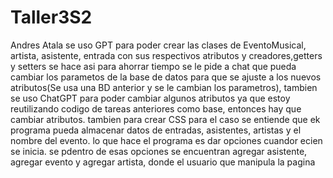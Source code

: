 # Taller3S2
Andres Atala
se uso GPT para poder crear las clases de EventoMusical, artista, asistente, entrada con sus respectivos atributos y creadores,getters y setters se hace asi para ahorrar tiempo 
se le pide a chat que pueda cambiar los parametos de la base de datos para que se ajuste a los nuevos atributos(Se usa una BD anterior y se le cambian los parametros), tambien se uso ChatGPT para poder cambiar algunos atributos ya que estoy reutilizando codigo de tareas anteriores como base, entonces hay que cambiar atributos.
tambien para crear CSS
para el caso se entiende que ek programa pueda almacenar datos de entradas, asistentes, artistas y el nombre del evento. lo que hace el programa es dar opciones cuandor ecien se inicia. se pdentro de esas opciones se encuentran agregar asistente, agregar evento y agregar artista, donde el usuario que manipula la pagina 

